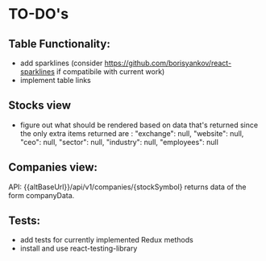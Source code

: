 # TO-DO's
## Table Functionality:
* add sparklines (consider https://github.com/borisyankov/react-sparklines if compatibile with current work)
* implement table links
## Stocks view
* figure out what should be rendered based on data that's returned since the only extra items returned are :
    "exchange": null,
    "website": null,
    "ceo": null,
    "sector": null,
    "industry": null,
    "employees": null
## Companies view:
API: {{altBaseUrl}}/api/v1/companies/{stockSymbol}
returns data of the form companyData.

## Tests:
* add tests for currently implemented Redux methods
* install and use react-testing-library
